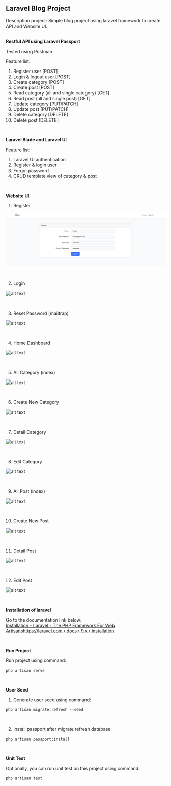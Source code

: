 ## Laravel Blog Project

Description project: Simple blog project using laravel framework to create API and Website UI.<br /><br />




**Restful API using Laravel Passport**

Tested using Postman

Feature list:
1. Register user [POST]
2. Login & logout user [POST]
3. Create category [POST]
4. Create post [POST]
5. Read category (all and single category) [GET]
6. Read post (all and single post) [GET]
7. Update category [PUT/PATCH]
8. Update post [PUT/PATCH]
9. Delete category [DELETE]
10. Delete post [DELETE]

<br />

**Laravel Blade and Laravel UI**

Feature list:
1. Laravel UI authentication
2. Register & login user  
3. Forgot password
4. CRUD template view of category & post

<br />

**Website UI**

1. Register

![alt text](https://github.com/Darkgaze-Tech/VIX-Investree-Fullstack-Franky/blob/main/public/image/Register.png?raw=true)

<br />

2. Login

![alt text](https://github.com/Darkgaze-Tech/VIX-Investree-Fullstack-Franky/blob/public/image/Login.png?raw=true)

<br />

3. Reset Password (mailtrap)

![alt text](https://github.com/Darkgaze-Tech/VIX-Investree-Fullstack-Franky/blob/public/image/Reset%20Password.png?raw=true)

<br />

4. Home Dashboard

![alt text](https://github.com/Darkgaze-Tech/VIX-Investree-Fullstack-Franky/blob/public/image/Home%20Dashboard.png?raw=true)

<br />

5. All Category (index)

![alt text](https://github.com/Darkgaze-Tech/VIX-Investree-Fullstack-Franky/blob/public/image/Index%20Categories.png?raw=true)

<br />

6. Create New Category

![alt text](https://github.com/Darkgaze-Tech/VIX-Investree-Fullstack-Franky/blob/public/image/Create%20New%20Category.png?raw=true)

<br />

7. Detail Category

![alt text](https://github.com/Darkgaze-Tech/VIX-Investree-Fullstack-Franky/blob/public/image/Detail%20Category.png?raw=true)

<br />

8. Edit Category

![alt text](https://github.com/Darkgaze-Tech/VIX-Investree-Fullstack-Franky/blob/public/image/Edit%20Category.png?raw=true)

<br />

9. All Post (index)

![alt text](https://github.com/Darkgaze-Tech/VIX-Investree-Fullstack-Franky/blob/public/image/Index%20Posts.png?raw=true)

<br />

10. Create New Post

![alt text](https://github.com/Darkgaze-Tech/VIX-Investree-Fullstack-Franky/blob/public/image/Create%20New%20Post.png?raw=true)

<br />

11. Detail Post

![alt text](https://github.com/Darkgaze-Tech/VIX-Investree-Fullstack-Franky/blob/public/image/Detail%20Post.png?raw=true)

<br />

12. Edit Post

![alt text](https://github.com/Darkgaze-Tech/VIX-Investree-Fullstack-Franky/blob/public/image/Edit%20Post.png?raw=true)

<br />

**Installation of laravel**

Go to the documentation link below:<br />
[Installation - Laravel - The PHP Framework For Web Artisanshttps://laravel.com › docs › 9.x › installation](https://laravel.com/docs/9.x/installation)

<br />

**Run Project**

Run project using command:

```
php artisan serve
```

<br />

**User Seed**

1. Generate user seed using command:

```
php artisan migrate:refresh --seed
```

<br />

2. Install passport after migrate refresh database

```
php artisan passport:install
```

<br />

**Unit Test**

Optionally, you can run unit test on this project using command:

```
php artisan test
```
